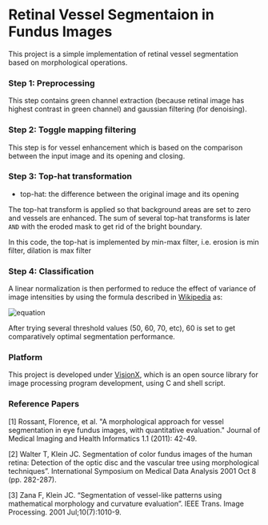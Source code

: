 # Retinal Vessel Segmentaion in Fundus Images
This project is a simple implementation of retinal vessel segmentation based on morphological operations.

### Step 1: Preprocessing

This step contains green channel extraction (because retinal image has highest contrast in green channel) and gaussian filtering (for denoising).

### Step 2: Toggle mapping filtering

This step is for vessel enhancement which is based on the comparison between the input image and its opening and closing.

### Step 3: Top-hat transformation

- top-hat: the difference between the original image and its opening														

The top-hat transform is applied so that background areas are set to zero and vessels are enhanced. The sum of several top-hat transforms is later `AND` with the eroded mask to get rid of the bright boundary.

In this code, the top-hat is implemented by min-max filter, i.e. erosion is min filter, dilation is max filter			


### Step 4: Classification

A linear normalization is then performed to reduce the effect of variance of image intensities by using the formula described in [Wikipedia](https://en.wikipedia.org/wiki/Normalization_(image_processing)) as:

![equation](http://latex.codecogs.com/gif.latex?I_N&space;=&space;(I-Min)\frac{newMax-newMin}{Max-Min}&plus;newMin)

After trying several threshold values (50, 60, 70, etc), 60 is set to get comparatively optimal segmentation performance.


### Platform

This project is developed under [VisionX](http://www.via.cornell.edu/visionx/vxmore.html), which is an open source library for image processing program development, using C and shell script.

### Reference Papers
[1] Rossant, Florence, et al. "A morphological approach for vessel segmentation in eye fundus images, with quantitative evaluation." Journal of Medical Imaging and Health Informatics 1.1 (2011): 42-49.

[2] Walter T, Klein JC. Segmentation of color fundus images of the human retina: Detection of the optic disc and the vascular tree using morphological techniques”. International Symposium on Medical Data Analysis 2001 Oct 8 (pp. 282-287).

[3] Zana F, Klein JC. “Segmentation of vessel-like patterns using mathematical morphology and curvature evaluation”. IEEE Trans. Image Processing. 2001 Jul;10(7):1010-9.
